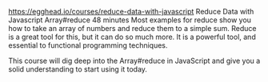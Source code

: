 https://egghead.io/courses/reduce-data-with-javascript
Reduce Data with Javascript Array#reduce
 48 minutes
Most examples for reduce show you how to take an array of numbers and reduce them to a simple sum. Reduce is a great tool for this, but it can do so much more. It is a powerful tool, and essential to functional programming techniques.

This course will dig deep into the Array#reduce in JavaScript and give you a solid understanding to start using it today.
